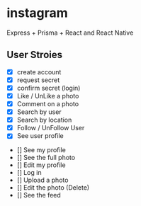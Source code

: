 # instagram

Express + Prisma + React and React Native

## User Stroies

- [x] create account
- [x] request secret
- [x] confirm secret (login)
- [x] Like / UnLike a photo
- [x] Comment on a photo
- [x] Search by user
- [x] Search by location
- [x] Follow / UnFollow User
- [x] See user profile
- [] See my profile
- [] See the full photo
- [] Edit my profile
- [] Log in
- [] Upload a photo
- [] Edit the photo (Delete)
- [] See the feed
